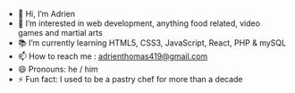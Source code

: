 - 👋 Hi, I’m Adrien
- 👀 I’m interested in web development, anything food related, video games and martial arts 
- 📚 I’m currently learning HTML5, CSS3, JavaScript, React, PHP & mySQL
- 📫 How to reach me : adrienthomas419@gmail.com
- 😄 Pronouns: he / him 
- ⚡  Fun fact: I used to be a pastry chef for more than a decade

<!---
Big-pun/Big-pun is a ✨ special ✨ repository because its `README.md` (this file) appears on your GitHub profile.
You can click the Preview link to take a look at your changes.
--->
